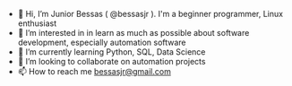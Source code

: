 - 👋 Hi, I’m Junior Bessas ( @bessasjr ). I'm a beginner programmer, Linux enthusiast
- 👀 I’m interested in in learn as much as possible about software development, especially automation software
- 🌱 I’m currently learning Python, SQL, Data Science
- 💞️ I’m looking to collaborate on automation projects
- 📫 How to reach me bessasjr@gmail.com

<!---
bessasjr/bessasjr is a ✨ special ✨ repository because its `README.md` (this file) appears on your GitHub profile.
You can click the Preview link to take a look at your changes.
--->
